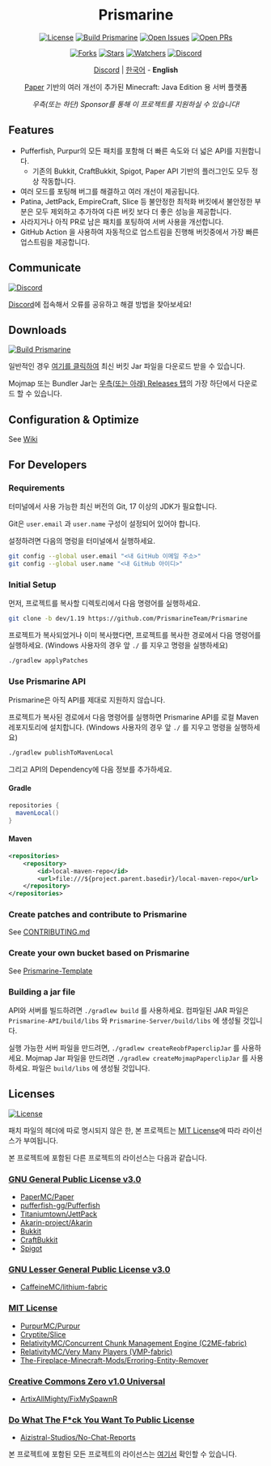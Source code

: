 <div align="center">

Prismarine
=
[![License](https://img.shields.io/github/license/PrismarineTeam/Prismarine)](https://github.com/PrismarineTeam/Prismarine/blob/ver/1.19/LICENSE.md)
[![Build Prismarine](https://img.shields.io/github/workflow/status/PrismarineTeam/Prismarine/Build%20Prismarine)](https://github.com/PrismarineTeam/Prismarine/actions/workflows/build.yml)
[![Open Issues](https://img.shields.io/github/issues-raw/PrismarineTeam/Prismarine?label=issues)](https://github.com/PrismarineTeam/Prismarine/issues)
[![Open PRs](https://img.shields.io/github/issues-pr-raw/PrismarineTeam/Prismarine?label=pull%20requests)](https://github.com/PrismarineTeam/Prismarine/pulls)

[![Forks](https://img.shields.io/github/forks/PrismarineTeam/Prismarine)](https://github.com/PrismarineTeam/Prismarine/network/members)
[![Stars](https://img.shields.io/github/stars/PrismarineTeam/Prismarine)](https://github.com/PrismarineTeam/Prismarine/stargazers)
[![Watchers](https://img.shields.io/github/watchers/PrismarineTeam/Prismarine)](https://github.com/PrismarineTeam/Prismarine/watchers)
[![Discord](https://img.shields.io/discord/781822976773455882?color=%235865F2&label=Discord&logo=discord)](https://discord.gg/kkqMSEVVxN)

[Discord](https://discord.gg/kkqMSEVVxN) | [한국어](src/README/KOR.md) - **English**

[Paper](https://github.com/PaperMC/Paper) 기반의 여러 개선이 추가된 Minecraft: Java Edition 용 서버 플랫폼

*우측(또는 하단) Sponsor를 통해 이 프로젝트를 지원하실 수 있습니다!*

</div>

## Features
- Pufferfish, Purpur의 모든 패치를 포함해 더 빠른 속도와 더 넓은 API를 지원합니다.
   - 기존의 Bukkit, CraftBukkit, Spigot, Paper API 기반의 플러그인도 모두 정상 작동합니다.
- 여러 모드를 포팅해 버그를 해결하고 여러 개선이 제공됩니다.
- Patina, JettPack, EmpireCraft, Slice 등 불안정한 최적화 버킷에서 불안정한 부분은 모두 제외하고 추가하여 다른 버킷 보다 더 좋은 성능을 제공합니다.
- 사라지거나 아직 PR로 남은 패치를 포팅하여 서버 사용을 개선합니다.
- GitHub Action 을 사용하여 자동적으로 업스트림을 진행해 버킷중에서 가장 빠른 업스트림을 제공합니다.

## Communicate
[![Discord](https://img.shields.io/discord/781822976773455882?color=%235865F2&label=Discord&logo=discord)](https://discord.gg/kkqMSEVVxN)

[Discord](https://discord.gg/kkqMSEVVxN)에 접속해서 오류를 공유하고 해결 방법을 찾아보세요!

## Downloads
[![Build Prismarine](https://img.shields.io/github/workflow/status/PrismarineTeam/Prismarine/Build%20Prismarine)](https://github.com/PrismarineTeam/Prismarine/releases/tag/latest)

일반적인 경우 [여기를 클릭하여](https://github.com/PrismarineTeam/Prismarine/releases/download/latest/Prismarine-paperclip-1.19-R0.1-SNAPSHOT-reobf.jar) 최신 버킷 Jar 파일을 다운로드 받을 수 있습니다.

Mojmap 또는 Bundler Jar는 [우측(또는 아래) Releases 탭](https://github.com/PrismarineTeam/Prismarine/releases/tag/latest)의 가장 하단에서 다운로드 할 수 있습니다.

## Configuration & Optimize
See [Wiki](https://github.com/PrismarineTeam/Prismarine/wiki)

## For Developers
### Requirements
터미널에서 사용 가능한 최신 버전의 Git, 17 이상의 JDK가 필요합니다.

Git은 `user.email` 과 `user.name` 구성이 설정되어 있어야 합니다.

설정하려면 다음의 명렁을 터미널에서 실행하세요.
```bash
git config --global user.email "<내 GitHub 이메일 주소>"
git config --global user.name "<내 GitHub 아이디>"
```

### Initial Setup
먼저, 프로젝트를 복사할 디렉토리에서 다음 명령어를 실행하세요.
```bash
git clone -b dev/1.19 https://github.com/PrismarineTeam/Prismarine
```
프로젝트가 복사되었거나 이미 복사했다면, 프로젝트를 복사한 경로에서 다음 명령어를 실행하세요. (Windows 사용자의 경우 앞 `./` 를 지우고 명령을 실행하세요)
```bash
./gradlew applyPatches
```

### Use Prismarine API
Prismarine은 아직 API를 제대로 지원하지 않습니다.

프로젝트가 복사된 경로에서 다음 명령어를 실행하면 Prismarine API를 로컬 Maven 레포지토리에 설치합니다. (Windows 사용자의 경우 앞 `./` 를 지우고 명령을 실행하세요)
```bash
./gradlew publishToMavenLocal
```
그리고 API의 Dependency에 다음 정보를 추가하세요.

#### Gradle
```gradle
repositories {
  mavenLocal()
}
```

#### Maven
```xml
<repositories>
    <repository>
        <id>local-maven-repo</id>
        <url>file:///${project.parent.basedir}/local-maven-repo</url>
    </repository>
</repositories>
```

### Create patches and contribute to Prismarine
See [CONTRIBUTING.md](CONTRIBUTING.md)

### Create your own bucket based on Prismarine
See [Prismarine-Template](https://github.com/PrismarineTeam/Prismarine-Template)

### Building a jar file
API와 서버를 빌드하려면 `./gradlew build` 를 사용하세요. 컴파일된 JAR 파일은 `Prismarine-API/build/libs` 와 `Prismarine-Server/build/libs` 에 생성될 것입니다.

실행 가능한 서버 파일을 만드려면, `./gradlew createReobfPaperclipJar` 를 사용하세요. Mojmap Jar 파일을 만드려면 `./gradlew createMojmapPaperclipJar` 를 사용하세요. 파일은 `build/libs` 에 생성될 것입니다.

## Licenses
[![License](https://img.shields.io/github/license/PrismarineTeam/Prismarine)](https://github.com/PrismarineTeam/Prismarine/blob/ver/1.19/LICENSE.md)

패치 파일의 헤더에 따로 명시되지 않은 한, 본 프로젝트는 [MIT License](src/LICENSE/ENG.md)에 따라 라이선스가 부여됩니다.

본 프로젝트에 포함된 다른 프로젝트의 라이선스는 다음과 같습니다.

### [GNU General Public License v3.0](src/LICENSES/ENG/GNU_GPL_v3.0.md)
- [PaperMC/Paper](https://github.com/PaperMC/Paper)
- [pufferfish-gg/Pufferfish](https://github.com/pufferfish-gg/Pufferfish)
- [Titaniumtown/JettPack](https://gitlab.com/Titaniumtown/JettPack)
- [Akarin-project/Akarin](https://github.com/Akarin-project/Akarin)
- [Bukkit](https://hub.spigotmc.org/stash/projects/SPIGOT/repos/bukkit/browse)
- [CraftBukkit](https://hub.spigotmc.org/stash/projects/SPIGOT/repos/craftbukkit/browse)
- [Spigot](https://hub.spigotmc.org/stash/projects/SPIGOT/repos/spigot/browse)

### [GNU Lesser General Public License v3.0](src/LICENSES/ENG/GNU_LGPL_v3.0.md)
- [CaffeineMC/lithium-fabric](https://github.com/CaffeineMC/lithium-fabric)

### [MIT License](src/LICENSES/ENG/MIT.md)
- [PurpurMC/Purpur](https://github.com/PurpurMC/Purpur)
- [Cryptite/Slice](https://github.com/Cryptite/Slice)
- [RelativityMC/Concurrent Chunk Management Engine (C2ME-fabric)](https://github.com/RelativityMC/C2ME-fabric)
- [RelativityMC/Very Many Players (VMP-fabric)](https://github.com/RelativityMC/VMP-fabric)
- [The-Fireplace-Minecraft-Mods/Erroring-Entity-Remover](https://github.com/The-Fireplace-Minecraft-Mods/Erroring-Entity-Remover)

### [Creative Commons Zero v1.0 Universal](src/LICENSES/ENG/CC0_v1.0.md)
- [ArtixAllMighty/FixMySpawnR](https://github.com/ArtixAllMighty/FixMySpawnR)

### [Do What The F\*ck You Want To Public License](src/LICENSES/ENG/WTFPL.md)
- [Aizistral-Studios/No-Chat-Reports](https://github.com/Aizistral-Studios/No-Chat-Reports)

본 프로젝트에 포함된 모든 프로젝트의 라이선스는 [여기서](src/LICENSE/ENG_FULL.md) 확인할 수 있습니다.
